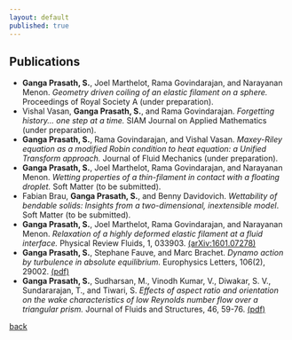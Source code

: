 ```yaml
---
layout: default
published: true
---
```


## [](#header-2) Publications

*  **Ganga Prasath, S.**, Joel Marthelot, Rama Govindarajan, and Narayanan Menon. _Geometry driven coiling of an elastic filament on a sphere._ Proceedings of Royal Society A (under preparation).
*  Vishal Vasan, **Ganga Prasath, S.**, and Rama Govindarajan. _Forgetting history... one step at a time._ SIAM Journal on Applied Mathematics (under preparation).
*  **Ganga Prasath, S.**, Rama Govindarajan, and Vishal Vasan. _Maxey-Riley equation as a modified Robin condition to heat equation: a Unified Transform approach._ Journal of Fluid Mechanics (under preparation).
*  **Ganga Prasath, S.**, Joel Marthelot, Rama Govindarajan, and Narayanan Menon. _Wetting properties of a thin-filament in contact with a floating droplet._ Soft Matter (to be submitted).
*  Fabian Brau, **Ganga Prasath, S.**, and Benny Davidovich. _Wettability of bendable solids:
Insights from a two-dimensional, inextensible model_. Soft Matter (to be submitted).
*  **Ganga Prasath, S.**, Joel Marthelot, Rama Govindarajan, and Narayanan Menon. _Relaxation of a highly deformed elastic filament at a fluid interface._ Physical Review Fluids, 1, 033903. [(arXiv:1601.07278)](https://arxiv.org/abs/1601.07278)
* **Ganga Prasath, S.**, Stephane Fauve, and Marc Brachet. _Dynamo action by turbulence in absolute equilibrium._ Europhysics Letters, 106(2), 29002. [(pdf)](https://github.com/sgangaprasath/Publications/raw/master/EPL_2014.pdf)
* **Ganga Prasath, S.**, Sudharsan, M., Vinodh Kumar, V., Diwakar, S. V., Sundararajan, T., and Tiwari, S. _Effects of aspect ratio and orientation on the wake characteristics of low Reynolds number flow over a triangular prism._ Journal of Fluids and Structures, 46, 59-76. [(pdf)](https://github.com/sgangaprasath/Publications/raw/master/JFS_2013.pdf)

[back](./)
